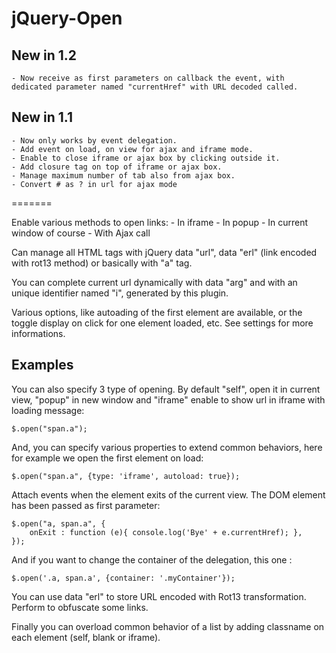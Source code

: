 jQuery-Open
===========

## New in 1.2 ##
    - Now receive as first parameters on callback the event, with dedicated parameter named "currentHref" with URL decoded called.

## New in 1.1 ##
    - Now only works by event delegation.
    - Add event on load, on view for ajax and iframe mode.
    - Enable to close iframe or ajax box by clicking outside it.
    - Add closure tag on top of iframe or ajax box.
    - Manage maximum number of tab also from ajax box.
    - Convert # as ? in url for ajax mode

=======

Enable various methods to open links:
    - In iframe
    - In popup
    - In current window of course
    - With Ajax call

Can manage all HTML tags with jQuery data "url", data "erl" (link encoded with rot13 method) or basically with "a" tag.

You can complete current url dynamically with data "arg" and with an unique identifier named "i", generated by this plugin.

Various options, like autoading of the first element are available, or the toggle display on click for one element loaded, etc.
See settings for more informations.


## Examples ##

You can also specify 3 type of opening. By default "self", open it in current view, "popup" in new window and "iframe" enable to show url in iframe with loading message:

    $.open("span.a");

And, you can specify various properties to extend common behaviors, here for example we open the first element on load: 

    $.open("span.a", {type: 'iframe', autoload: true});

Attach events when the element exits of the current view. The DOM element has been passed as first parameter:

    $.open("a, span.a", {
        onExit : function (e){ console.log('Bye' + e.currentHref); },
    });

And if you want to change the container of the delegation, this one :

    $.open('.a, span.a', {container: '.myContainer'});

You can use data "erl" to store URL encoded with Rot13 transformation. Perform to obfuscate some links.

Finally you can overload common behavior of a list by adding classname on each element (self, blank or iframe).
